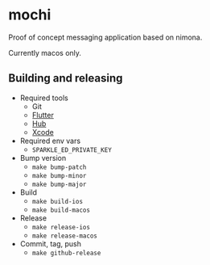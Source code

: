 # mochi

Proof of concept messaging application based on nimona.

Currently macos only.

## Building and releasing

* Required tools
  * Git
  * [Flutter](https://flutter.dev/)
  * [Hub](https://github.com/github/hub)
  * [Xcode](https://developer.apple.com/xcode/)
* Required env vars
  * `SPARKLE_ED_PRIVATE_KEY`
* Bump version
  * `make bump-patch`
  * `make bump-minor`
  * `make bump-major`
* Build
  * `make build-ios`
  * `make build-macos`
* Release
  * `make release-ios`
  * `make release-macos`
* Commit, tag, push
  * `make github-release`
